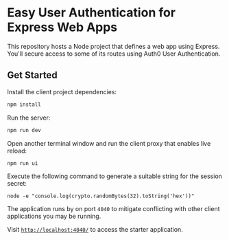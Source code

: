 # Easy User Authentication for Express Web Apps

This repository hosts a Node project that defines a web app using Express. You'll secure access to some of its routes using Auth0 User Authentication.

## Get Started

Install the client project dependencies:

```bash
npm install
```

Run the server:

```bash
npm run dev
```

Open another terminal window and run the client proxy that enables live reload:

```
npm run ui
```

Execute the following command to generate a suitable string for the session secret:

```
node -e "console.log(crypto.randomBytes(32).toString('hex'))"
```

The application runs by on port `4040` to mitigate conflicting with other client applications you may be running.

Visit [`http://localhost:4040/`](http://localhost:4040/) to access the starter application.
